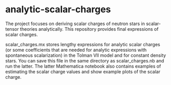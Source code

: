 # analytic-scalar-charges

The project focuses on deriving scalar charges of neutron stars in scalar-tensor theories analytically. This repository provides final expressions of scalar charges.

scalar_charges.mx stores lengthy expressions for analytic scalar charges (or some coefficients that are needed for analytic expressions with spontaneous scalarization) in the Tolman VII model and for constant density stars. You can save this file in the same directory as scalar_charges.nb and run the latter. The latter Mathematica notebook also contains examples of estimating the scalar charge values and show example plots of the scalar charge. 

